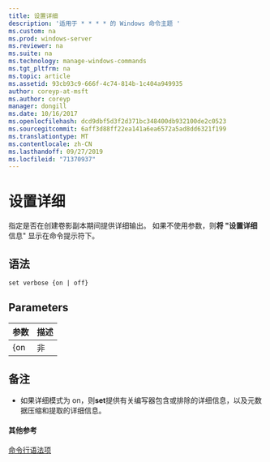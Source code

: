 ```yaml
---
title: 设置详细
description: '适用于 * * * * 的 Windows 命令主题 '
ms.custom: na
ms.prod: windows-server
ms.reviewer: na
ms.suite: na
ms.technology: manage-windows-commands
ms.tgt_pltfrm: na
ms.topic: article
ms.assetid: 93cb93c9-666f-4c74-814b-1c404a949935
author: coreyp-at-msft
ms.author: coreyp
manager: dongill
ms.date: 10/16/2017
ms.openlocfilehash: dcd9dbf5d3f2d371bc348400db932100de2c0523
ms.sourcegitcommit: 6aff3d88ff22ea141a6ea6572a5ad8dd6321f199
ms.translationtype: MT
ms.contentlocale: zh-CN
ms.lasthandoff: 09/27/2019
ms.locfileid: "71370937"
---
```

# <a name="set-verbose"></a>设置详细



指定是否在创建卷影副本期间提供详细输出。 如果不使用参数，则**将 "设置详细**信息" 显示在命令提示符下。

## <a name="syntax"></a>语法

```
set verbose {on | off}
```

## <a name="parameters"></a>Parameters

| 参数 | 描述 |
|-----------|-------------|
|    {on    |    非     |

## <a name="remarks"></a>备注

-   如果详细模式为 on，则**set**提供有关编写器包含或排除的详细信息，以及元数据压缩和提取的详细信息。

#### <a name="additional-references"></a>其他参考

[命令行语法项](command-line-syntax-key.md)